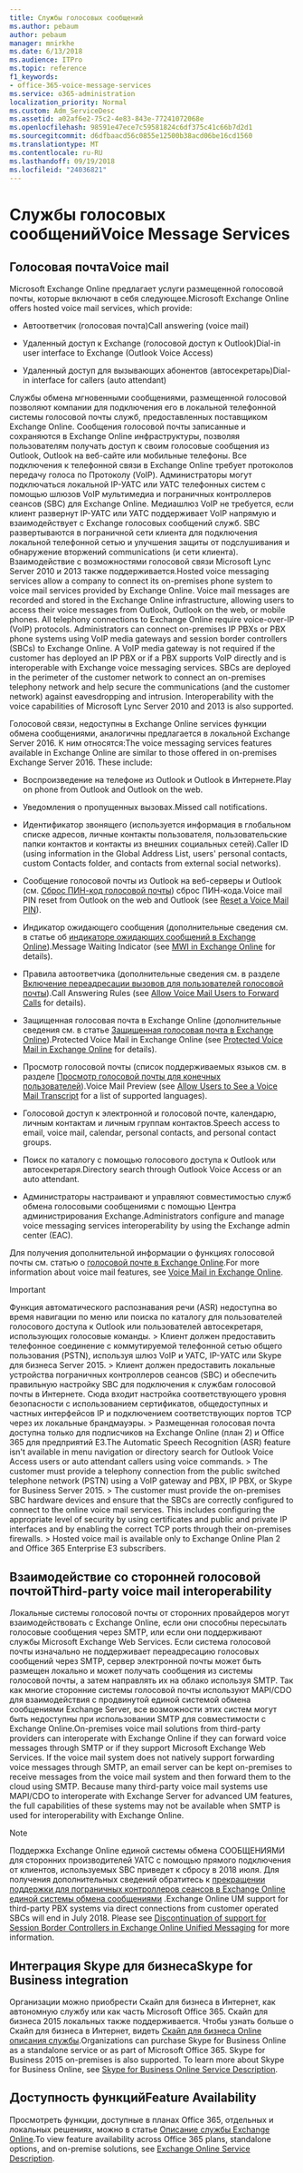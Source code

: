 ```yaml
---
title: Службы голосовых сообщений
ms.author: pebaum
author: pebaum
manager: mnirkhe
ms.date: 6/13/2018
ms.audience: ITPro
ms.topic: reference
f1_keywords:
- office-365-voice-message-services
ms.service: o365-administration
localization_priority: Normal
ms.custom: Adm_ServiceDesc
ms.assetid: a02af6e2-75c2-4e83-843e-77241072068e
ms.openlocfilehash: 98591e47ece7c59581824c6df375c41c66b7d2d1
ms.sourcegitcommit: d6dfbaacd56c0855e12500b38acd06be16cd1560
ms.translationtype: MT
ms.contentlocale: ru-RU
ms.lasthandoff: 09/19/2018
ms.locfileid: "24036821"
---
```

# <a name="voice-message-services"></a><span data-ttu-id="dac7c-102">Службы голосовых сообщений</span><span class="sxs-lookup"><span data-stu-id="dac7c-102">Voice Message Services</span></span>

## <a name="voice-mail"></a><span data-ttu-id="dac7c-103">Голосовая почта</span><span class="sxs-lookup"><span data-stu-id="dac7c-103">Voice mail</span></span>

<span data-ttu-id="dac7c-104">Microsoft Exchange Online предлагает услуги размещенной голосовой почты, которые включают в себя следующее.</span><span class="sxs-lookup"><span data-stu-id="dac7c-104">Microsoft Exchange Online offers hosted voice mail services, which provide:</span></span>
  
- <span data-ttu-id="dac7c-105">Автоответчик (голосовая почта)</span><span class="sxs-lookup"><span data-stu-id="dac7c-105">Call answering (voice mail)</span></span>
    
- <span data-ttu-id="dac7c-106">Удаленный доступ к Exchange (голосовой доступ к Outlook)</span><span class="sxs-lookup"><span data-stu-id="dac7c-106">Dial-in user interface to Exchange (Outlook Voice Access)</span></span>
    
- <span data-ttu-id="dac7c-107">Удаленный доступ для вызывающих абонентов (автосекретарь)</span><span class="sxs-lookup"><span data-stu-id="dac7c-107">Dial-in interface for callers (auto attendant)</span></span>
    
<span data-ttu-id="dac7c-p101">Службы обмена мгновенными сообщениями, размещенной голосовой позволяют компании для подключения его в локальной телефонной системы голосовой почты служб, предоставленных поставщиком Exchange Online. Сообщения голосовой почты записанные и сохраняются в Exchange Online инфраструктуры, позволяя пользователям получать доступ к своим голосовые сообщения из Outlook, Outlook на веб-сайте или мобильные телефоны. Все подключения к телефонной связи в Exchange Online требует протоколов передачу голоса по Протоколу (VoIP). Администраторы могут подключаться локальной IP-УАТС или УАТС телефонных систем с помощью шлюзов VoIP мультимедиа и пограничных контроллеров сеансов (SBC) для Exchange Online. Медиашлюз VoIP не требуется, если клиент развернут IP-УАТС или УАТС поддерживает VoIP напрямую и взаимодействует с Exchange голосовых сообщений служб. SBC развертываются в пограничной сети клиента для подключения локальной телефонной сетью и улучшения защиты от подслушивания и обнаружение вторжений communications (и сети клиента). Взаимодействие с возможностями голосовой связи Microsoft Lync Server 2010 и 2013 также поддерживается.</span><span class="sxs-lookup"><span data-stu-id="dac7c-p101">Hosted voice messaging services allow a company to connect its on-premises phone system to voice mail services provided by Exchange Online. Voice mail messages are recorded and stored in the Exchange Online infrastructure, allowing users to access their voice messages from Outlook, Outlook on the web, or mobile phones. All telephony connections to Exchange Online require voice-over-IP (VoIP) protocols. Administrators can connect on-premises IP PBXs or PBX phone systems using VoIP media gateways and session border controllers (SBCs) to Exchange Online. A VoIP media gateway is not required if the customer has deployed an IP PBX or if a PBX supports VoIP directly and is interoperable with Exchange voice messaging services. SBCs are deployed in the perimeter of the customer network to connect an on-premises telephony network and help secure the communications (and the customer network) against eavesdropping and intrusion. Interoperability with the voice capabilities of Microsoft Lync Server 2010 and 2013 is also supported.</span></span>
  
<span data-ttu-id="dac7c-p102">Голосовой связи, недоступны в Exchange Online services функции обмена сообщениями, аналогичны предлагается в локальной Exchange Server 2016. К ним относятся:</span><span class="sxs-lookup"><span data-stu-id="dac7c-p102">The voice messaging services features available in Exchange Online are similar to those offered in on-premises Exchange Server 2016. These include:</span></span>
  
- <span data-ttu-id="dac7c-117">Воспроизведение на телефоне из Outlook и Outlook в Интернете.</span><span class="sxs-lookup"><span data-stu-id="dac7c-117">Play on phone from Outlook and Outlook on the web.</span></span>
    
- <span data-ttu-id="dac7c-118">Уведомления о пропущенных вызовах.</span><span class="sxs-lookup"><span data-stu-id="dac7c-118">Missed call notifications.</span></span>
    
- <span data-ttu-id="dac7c-119">Идентификатор звонящего (используется информация в глобальном списке адресов, личные контакты пользователя, пользовательские папки контактов и контакты из внешних социальных сетей).</span><span class="sxs-lookup"><span data-stu-id="dac7c-119">Caller ID (using information in the Global Address List, users' personal contacts, custom Contacts folder, and contacts from external social networks).</span></span>
    
- <span data-ttu-id="dac7c-120">Сообщение голосовой почты из Outlook на веб-серверы и Outlook (см. [Сброс ПИН-код голосовой почты](https://go.microsoft.com/fwlink/p/?LinkId=286328)) сброс ПИН-кода.</span><span class="sxs-lookup"><span data-stu-id="dac7c-120">Voice mail PIN reset from Outlook on the web and Outlook (see [Reset a Voice Mail PIN](https://go.microsoft.com/fwlink/p/?LinkId=286328)).</span></span>
    
- <span data-ttu-id="dac7c-121">Индикатор ожидающего сообщения (дополнительные сведения см. в статье об [индикаторе ожидающих сообщений в Exchange Online](https://go.microsoft.com/fwlink/p/?LinkId=271794)).</span><span class="sxs-lookup"><span data-stu-id="dac7c-121">Message Waiting Indicator (see [MWI in Exchange Online](https://go.microsoft.com/fwlink/p/?LinkId=271794) for details).</span></span> 
    
- <span data-ttu-id="dac7c-122">Правила автоответчика (дополнительные сведения см. в разделе [Включение переадресации вызовов для пользователей голосовой почты](https://go.microsoft.com/fwlink/p/?LinkId=271795)).</span><span class="sxs-lookup"><span data-stu-id="dac7c-122">Call Answering Rules (see [Allow Voice Mail Users to Forward Calls](https://go.microsoft.com/fwlink/p/?LinkId=271795) for details).</span></span> 
    
- <span data-ttu-id="dac7c-123">Защищенная голосовая почта в Exchange Online (дополнительные сведения см. в статье [Защищенная голосовая почта в Exchange Online](https://go.microsoft.com/fwlink/p/?LinkId=271796)).</span><span class="sxs-lookup"><span data-stu-id="dac7c-123">Protected Voice Mail in Exchange Online (see [Protected Voice Mail in Exchange Online](https://go.microsoft.com/fwlink/p/?LinkId=271796) for details).</span></span> 
    
- <span data-ttu-id="dac7c-124">Просмотр голосовой почты (список поддерживаемых языков см. в разделе [Просмотр голосовой почты для конечных пользователей](https://go.microsoft.com/fwlink/p/?LinkId=271797)).</span><span class="sxs-lookup"><span data-stu-id="dac7c-124">Voice Mail Preview (see [Allow Users to See a Voice Mail Transcript](https://go.microsoft.com/fwlink/p/?LinkId=271797) for a list of supported languages).</span></span> 
    
- <span data-ttu-id="dac7c-125">Голосовой доступ к электронной и голосовой почте, календарю, личным контактам и личным группам контактов.</span><span class="sxs-lookup"><span data-stu-id="dac7c-125">Speech access to email, voice mail, calendar, personal contacts, and personal contact groups.</span></span>
    
- <span data-ttu-id="dac7c-126">Поиск по каталогу с помощью голосового доступа к Outlook или автосекретаря.</span><span class="sxs-lookup"><span data-stu-id="dac7c-126">Directory search through Outlook Voice Access or an auto attendant.</span></span>
    
- <span data-ttu-id="dac7c-127">Администраторы настраивают и управляют совместимостью служб обмена голосовыми сообщениями с помощью Центра администрирования Exchange.</span><span class="sxs-lookup"><span data-stu-id="dac7c-127">Administrators configure and manage voice messaging services interoperability by using the Exchange admin center (EAC).</span></span>
    
<span data-ttu-id="dac7c-128">Для получения дополнительной информации о функциях голосовой почты см. статью о [голосовой почте в Exchange Online](https://go.microsoft.com/fwlink/p/?LinkId=271798).</span><span class="sxs-lookup"><span data-stu-id="dac7c-128">For more information about voice mail features, see [Voice Mail in Exchange Online](https://go.microsoft.com/fwlink/p/?LinkId=271798).</span></span>
  
> [!IMPORTANT]
> <span data-ttu-id="dac7c-p103">Функция автоматического распознавания речи (ASR) недоступна во время навигации по меню или поиска по каталогу для пользователей голосового доступа к Outlook или пользователей автосекретаря, использующих голосовые команды. > Клиент должен предоставить телефонное соединение с коммутируемой телефонной сетью общего пользования (PSTN), используя шлюз VoIP и УАТС, IP-УАТС или Skype для бизнеса Server 2015. > Клиент должен предоставить локальные устройства пограничных контроллеров сеансов (SBC) и обеспечить правильную настройку SBC для подключения к службам голосовой почты в Интернете. Сюда входит настройка соответствующего уровня безопасности с использованием сертификатов, общедоступных и частных интерфейсов IP и подключением соответствующих портов TCP через их локальные брандмауэры. > Размещенная голосовая почта доступна только для подписчиков на Exchange Online (план 2) и Office 365 для предприятий E3.</span><span class="sxs-lookup"><span data-stu-id="dac7c-p103">The Automatic Speech Recognition (ASR) feature isn't available in menu navigation or directory search for Outlook Voice Access users or auto attendant callers using voice commands. > The customer must provide a telephony connection from the public switched telephone network (PSTN) using a VoIP gateway and PBX, IP PBX, or Skype for Business Server 2015. > The customer must provide the on-premises SBC hardware devices and ensure that the SBCs are correctly configured to connect to the online voice mail services. This includes configuring the appropriate level of security by using certificates and public and private IP interfaces and by enabling the correct TCP ports through their on-premises firewalls. > Hosted voice mail is available only to Exchange Online Plan 2 and Office 365 Enterprise E3 subscribers.</span></span> 
  
## <a name="third-party-voice-mail-interoperability"></a><span data-ttu-id="dac7c-134">Взаимодействие со сторонней голосовой почтой</span><span class="sxs-lookup"><span data-stu-id="dac7c-134">Third-party voice mail interoperability</span></span>

<span data-ttu-id="dac7c-p104">Локальные системы голосовой почты от сторонних провайдеров могут взаимодействовать с Exchange Online, если они способны пересылать голосовые сообщения через SMTP, или если они поддерживают службы Microsoft Exchange Web Services. Если система голосовой почты изначально не поддерживает переадресацию голосовых сообщений через SMTP, сервер электронной почты может быть размещен локально и может получать сообщения из системы голосовой почты, а затем направлять их на облако используя SMTP. Так как многие сторонние системы голосовой почты используют MAPI/CDO для взаимодействия с продвинутой единой системой обмена сообщениями Exchange Server, все возможности этих систем могут быть недоступны при использовании SMTP для совместимости с Exchange Online.</span><span class="sxs-lookup"><span data-stu-id="dac7c-p104">On-premises voice mail solutions from third-party providers can interoperate with Exchange Online if they can forward voice messages through SMTP or if they support Microsoft Exchange Web Services. If the voice mail system does not natively support forwarding voice messages through SMTP, an email server can be kept on-premises to receive messages from the voice mail system and then forward them to the cloud using SMTP. Because many third-party voice mail systems use MAPI/CDO to interoperate with Exchange Server for advanced UM features, the full capabilities of these systems may not be available when SMTP is used for interoperability with Exchange Online.</span></span>
  
> [!NOTE]
> <span data-ttu-id="dac7c-p105">Поддержка Exchange Online единой системы обмена СООБЩЕНИЯМИ для сторонних производителей УАТС с помощью прямого подключения от клиентов, используемых SBC приведет к сбросу в 2018 июля. Для получения дополнительных сведений обратитесь к [прекращении поддержки для пограничных контроллеров сеансов в Exchange Online единой системы обмена сообщениями](https://blogs.technet.microsoft.com/exchange/2017/07/18/discontinuation-of-support-for-session-border-controllers-in-exchange-online-unified-messaging/) .</span><span class="sxs-lookup"><span data-stu-id="dac7c-p105">Exchange Online UM support for third-party PBX systems via direct connections from customer operated SBCs will end in July 2018. Please see [Discontinuation of support for Session Border Controllers in Exchange Online Unified Messaging](https://blogs.technet.microsoft.com/exchange/2017/07/18/discontinuation-of-support-for-session-border-controllers-in-exchange-online-unified-messaging/) for more information.</span></span> 
  
## <a name="skype-for-business-integration"></a><span data-ttu-id="dac7c-140">Интеграция Skype для бизнеса</span><span class="sxs-lookup"><span data-stu-id="dac7c-140">Skype for Business integration</span></span>

<span data-ttu-id="dac7c-p106">Организации можно приобрести Скайп для бизнеса в Интернет, как автономную службу или как часть Microsoft Office 365. Скайп для бизнеса 2015 локальных также поддерживается. Чтобы узнать больше о Скайп для бизнеса в Интернет, видеть [Скайп для бизнеса Online описания службы](../skype-for-business-online-service-description/skype-for-business-online-service-description.md).</span><span class="sxs-lookup"><span data-stu-id="dac7c-p106">Organizations can purchase Skype for Business Online as a standalone service or as part of Microsoft Office 365. Skype for Business 2015 on-premises is also supported. To learn more about Skype for Business Online, see [Skype for Business Online Service Description](../skype-for-business-online-service-description/skype-for-business-online-service-description.md).</span></span>
  
## <a name="feature-availability"></a><span data-ttu-id="dac7c-144">Доступность функций</span><span class="sxs-lookup"><span data-stu-id="dac7c-144">Feature Availability</span></span>

<span data-ttu-id="dac7c-145">Просмотреть функции, доступные в планах Office 365, отдельных и локальных решениях, можно в статье [Описание службы Exchange Online](exchange-online-service-description.md).</span><span class="sxs-lookup"><span data-stu-id="dac7c-145">To view feature availability across Office 365 plans, standalone options, and on-premise solutions, see [Exchange Online Service Description](exchange-online-service-description.md).</span></span>
  

